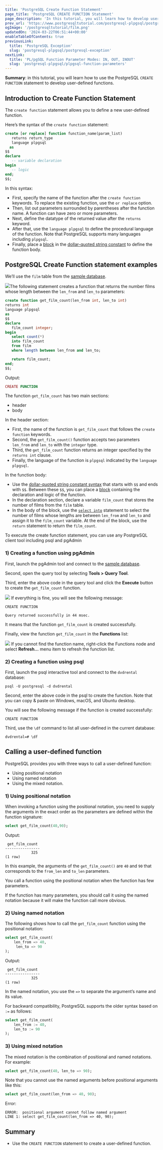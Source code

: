 ```yaml
---
title: 'PostgreSQL Create Function Statement'
page_title: 'PostgreSQL CREATE FUNCTION Statement'
page_description: 'In this tutorial, you will learn how to develop user-defined functions using the PostgreSQL CREATE FUNCTION statement.'
prev_url: 'https://www.postgresqltutorial.com/postgresql-plpgsql/postgresql-create-function/'
ogImage: '/postgresqltutorial/film.png'
updatedOn: '2024-03-22T06:51:44+00:00'
enableTableOfContents: true
previousLink:
  title: 'PostgreSQL Exception'
  slug: 'postgresql-plpgsql/postgresql-exception'
nextLink:
  title: 'PL/pgSQL Function Parameter Modes: IN, OUT, INOUT'
  slug: 'postgresql-plpgsql/plpgsql-function-parameters'
---
```


**Summary**: in this tutorial, you will learn how to use the PostgreSQL `CREATE FUNCTION` statement to develop user\-defined functions.

## Introduction to Create Function Statement

The `create function` statement allows you to define a new user\-defined function.

Here’s the syntax of the `create function` statement:

```sql
create [or replace] function function_name(param_list)
   returns return_type
   language plpgsql
  as
$$
declare
   -- variable declaration
begin
   -- logic
end;
$$;
```

In this syntax:

- First, specify the name of the function after the `create function` keywords. To replace the existing function, use the `or replace` option.
- Then, list out parameters surrounded by parentheses after the function name. A function can have zero or more parameters.
- Next, define the datatype of the returned value after the `returns` keyword.
- After that, use the `language plpgsql` to define the procedural language of the function. Note that PostgreSQL supports many languages including `plpgsql`.
- Finally, place a [block](plpgsql-block-structure) in the [dollar\-quoted string constant](dollar-quoted-string-constants) to define the function body.

## PostgreSQL Create Function statement examples

We’ll use the `film` table from the [sample database](../postgresql-getting-started/postgresql-sample-database).

![](/postgresqltutorial/film.png)The following statement creates a function that returns the number films whose length between the `len_from` and `len_to` parameters:

```sql
create function get_film_count(len_from int, len_to int)
returns int
language plpgsql
as
$$
declare
   film_count integer;
begin
   select count(*)
   into film_count
   from film
   where length between len_from and len_to;

   return film_count;
end;
$$;
```

Output:

```php
CREATE FUNCTION
```

The function `get_film_count` has two main sections:

- header
- body

In the header section:

- First, the name of the function is `get_film_count` that follows the `create function` keywords.
- Second, the `get_film_count()` function accepts two parameters `len_from` and `len_to` with the `integer` type.
- Third, the `get_film_count` function returns an integer specified by the `returns int` clause.
- Finally, the language of the function is `plpgsql` indicated by the `language plpgsql`.

In the function body:

- Use the [dollar\-quoted string constant syntax](dollar-quoted-string-constants) that starts with `$$` and ends with `$$`. Between these `$$`, you can place a [block](plpgsql-block-structure) containing the declaration and logic of the function.
- In the declaration section, declare a variable `film_count` that stores the number of films from the `film` table.
- In the body of the block, use the [`select into`](https://neon.tech/postgresql/plpgsql-select-into/) statement to select the number of films whose lengths are between `len_from` and `len_to` and assign it to the `film_count` variable. At the end of the block, use the `return` statement to return the `film_count`.

To execute the create function statement, you can use any PostgreSQL client tool including psql and pgAdmin

### 1\) Creating a function using pgAdmin

First, launch the pgAdmin tool and connect to the [sample database](../postgresql-getting-started/postgresql-sample-database).

Second, open the query tool by selecting **Tools \> Query Tool**.

Third, enter the above code in the query tool and click the **Execute** button to create the `get_film_count` function.

![](/postgresqltutorial/PostgreSQL-Create-Function-example.png)
If everything is fine, you will see the following message:

```shell
CREATE FUNCTION

Query returned successfully in 44 msec.
```

It means that the function `get_film_count` is created successfully.

Finally, view the function `get_film_count` in the **Functions** list:

![](/postgresqltutorial/PostgreSQL-Create-Function-Function-List.png)
If you cannot find the function name, right\-click the Functions node and select **Refresh…** menu item to refresh the function list.

### 2\) Creating a function using psql

First, launch the psql interactive tool and connect to the `dvdrental` database:

```shell
psql -U postgresql -d dvdrental
```

Second, enter the above code in the psql to create the function. Note that you can copy \& paste on Windows, macOS, and Ubuntu desktop.

You will see the following message if the function is created successfully:

```
CREATE FUNCTION
```

Third, use the `\df` command to list all user\-defined in the current database:

```shell
dvdrental=# \df
```

## Calling a user\-defined function

PostgreSQL provides you with three ways to call a user\-defined function:

- Using positional notation
- Using named notation
- Using the mixed notation.

### 1\) Using positional notation

When invoking a function using the positional notation, you need to supply the arguments in the exact order as the parameters are defined within the function signature:

```sql
select get_film_count(40,90);
```

Output:

```shell
 get_film_count
----------------
            325
(1 row)
```

In this example, the arguments of the `get_film_count()` are `40` and `90` that corresponds to the `from_len` and `to_len` parameters.

You call a function using the positional notation when the function has few parameters.

If the function has many parameters, you should call it using the named notation because it will make the function call more obvious.

### 2\) Using named notation

The following shows how to call the `get_film_count` function using the positional notation:

```sql
select get_film_count(
    len_from => 40,
     len_to => 90
);
```

Output:

```shell
 get_film_count
----------------
            325
(1 row)
```

In the named notation, you use the `=>` to separate the argument’s name and its value.

For backward compatibility, PostgreSQL supports the older syntax based on `:=` as follows:

```sql
select get_film_count(
    len_from := 40,
    len_to := 90
);
```

### 3\) Using mixed notation

The mixed notation is the combination of positional and named notations. For example:

```sql
select get_film_count(40, len_to => 90);
```

Note that you cannot use the named arguments before positional arguments like this:

```sql
select get_film_count(len_from => 40, 90);
```

Error:

```shell
ERROR:  positional argument cannot follow named argument
LINE 1: select get_film_count(len_from => 40, 90);
```

## Summary

- Use the `CREATE FUNCTION` statement to create a user\-defined function.
